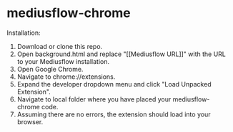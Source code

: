 mediusflow-chrome
=================

Installation:
1. Download or clone this repo.
2. Open background.html and replace "[[Mediusflow URL]]" with the URL to your Mediusflow installation.
3. Open Google Chrome.
4. Navigate to chrome://extensions.
5. Expand the developer dropdown menu and click "Load Unpacked Extension".
6. Navigate to local folder where you have placed your mediusflow-chrome code.
7. Assuming there are no errors, the extension should load into your browser.